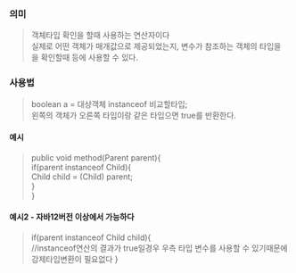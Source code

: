 ### 의미
> 객체타입 확인을 할때 사용하는 연산자이다  
> 실제로 어떤 객체가 매개값으로 제공되었는지, 변수가 참조하는 객체의 타입을 을 확인할때 등에 사용할 수 있다.  


### 사용법
> boolean a = 대상객체 instanceof 비교할타입;  
> 왼쪽의 객체가 오른쪽 타입이랑 같은 타입으면 true를 반환한다. 

#### 예시
> public void method(Parent parent){  
> 	if(parent instanceof Child){  
> 		Child child = (Child) parent;  
> 	}  
> }  

#### 예시2 - 자바12버전 이상에서 가능하다
> if(parent instanceof Child child){  
> 	//instanceof연산의 결과가 true일경우 우측 타입 변수를 사용할 수 있기때문에 강제타입변환이 필요없다
> } 
